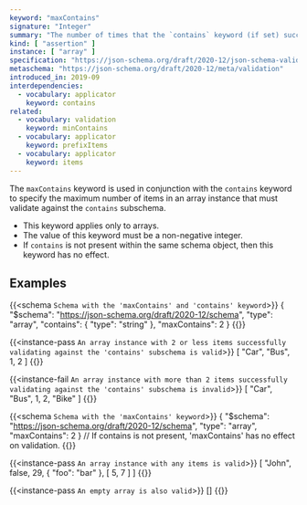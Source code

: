 ```yaml
---
keyword: "maxContains"
signature: "Integer"
summary: "The number of times that the `contains` keyword (if set) successfully validates against the instance must be less than or equal to the given integer."
kind: [ "assertion" ]
instance: [ "array" ]
specification: "https://json-schema.org/draft/2020-12/json-schema-validation.html#section-6.4.4"
metaschema: "https://json-schema.org/draft/2020-12/meta/validation"
introduced_in: 2019-09
interdependencies:
  - vocabulary: applicator
    keyword: contains
related:
  - vocabulary: validation
    keyword: minContains
  - vocabulary: applicator
    keyword: prefixItems
  - vocabulary: applicator
    keyword: items
---
```


The `maxContains` keyword is used in conjunction with the `contains` keyword to specify the maximum number of items in an array instance that must validate against the `contains` subschema.
* This keyword applies only to arrays.
* The value of this keyword must be a non-negative integer.
* If `contains` is not present within the same schema object, then this keyword has no effect.

## Examples

{{<schema `Schema with the 'maxContains' and 'contains' keyword`>}}
{
  "$schema": "https://json-schema.org/draft/2020-12/schema",
  "type": "array",
  "contains": { "type": "string" },
  "maxContains": 2
}
{{</schema>}}

{{<instance-pass `An array instance with 2 or less items successfully validating against the 'contains' subschema is valid`>}}
[ "Car", "Bus", 1, 2 ]
{{</instance-pass>}}

{{<instance-fail `An array instance with more than 2 items successfully validating against the 'contains' subschema is invalid`>}}
[ "Car", "Bus", 1, 2, "Bike" ]
{{</instance-fail>}}

{{<schema `Schema with the 'maxContains' keyword`>}}
{
  "$schema": "https://json-schema.org/draft/2020-12/schema",
  "type": "array",
  "maxContains": 2
}
// If contains is not present, 'maxContains' has no effect on validation.
{{</schema>}}

{{<instance-pass `An array instance with any items is valid`>}}
[ "John", false, 29, { "foo": "bar" }, [ 5, 7 ] ]
{{</instance-pass>}}

{{<instance-pass `An empty array is also valid`>}}
[]
{{</instance-pass>}}